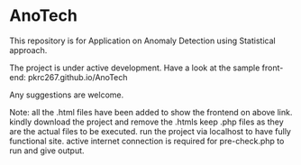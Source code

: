 # AnoTech
This repository is for Application on Anomaly Detection using Statistical approach.

The project is under active development.
Have a look at the sample front-end: pkrc267.github.io/AnoTech

Any suggestions are welcome.

Note: all the .html files have been added to show the frontend on above link.
      kindly download the project and remove the .htmls
      keep .php files as they are the actual files to be executed.
      run the project via localhost to have fully functional site.
      active internet connection is required for pre-check.php to run and give output.
